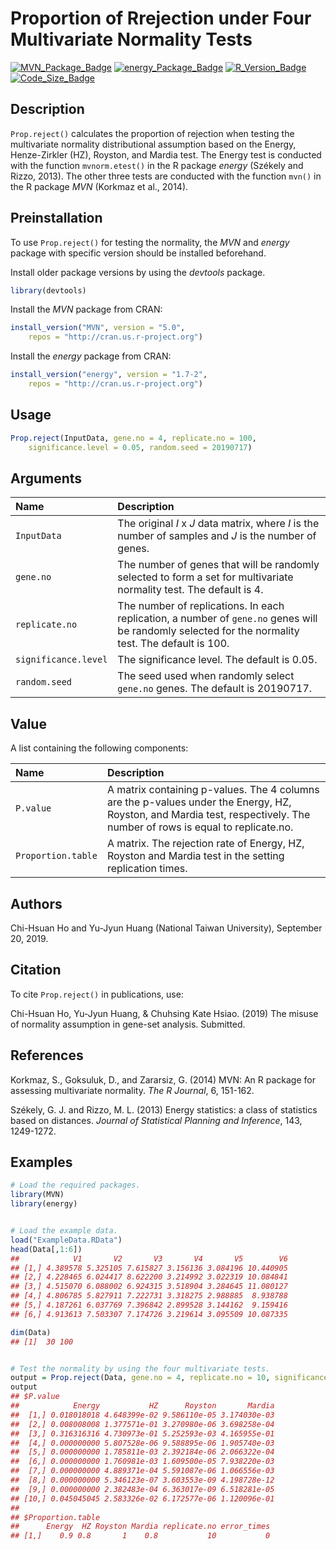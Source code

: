 # Proportion of Rrejection under Four Multivariate Normality Tests

[![MVN_Package_Badge](https://img.shields.io/badge/MVN-5.0-brightgreen.svg)](https://www.rdocumentation.org/packages/MVN/versions/5.1)  [![energy_Package_Badge](https://img.shields.io/badge/energy-1.7--2-brightgreen)](https://www.rdocumentation.org/packages/energy/versions/1.7-2) [![R_Version_Badge](https://img.shields.io/badge/R%20-3.4.3-orange)](https://cran.r-project.org/bin/windows/base/old/3.4.3/) [![Code_Size_Badge](https://img.shields.io/github/languages/code-size/r05849032/NTU_submit.paper.svg)](https://github.com/r05849032/NTU_submit.paper)

## Description
`Prop.reject()` calculates the proportion of rejection when testing the multivariate normality distributional assumption based on the Energy, Henze-Zirkler (HZ), Royston, and Mardia test. The Energy test is conducted with the function `mvnorm.etest()` in the R package *energy* (Székely and Rizzo, 2013). The other three tests are conducted with the function `mvn()` in the R package *MVN* (Korkmaz et al., 2014). 

## Preinstallation
To use `Prop.reject()` for testing the normality, the *MVN* and *energy* package with specific version should be installed beforehand.

Install older package versions by using the *devtools* package.
```r
library(devtools)
```
Install the *MVN* package from CRAN:
```r
install_version("MVN", version = "5.0", 
    repos = "http://cran.us.r-project.org")
```
Install the *energy* package from CRAN:
```r
install_version("energy", version = "1.7-2", 
    repos = "http://cran.us.r-project.org")
```

## Usage
```r
Prop.reject(InputData, gene.no = 4, replicate.no = 100, 
    significance.level = 0.05, random.seed = 20190717) 
```

## Arguments
| Name      | Description |
| :-------- | :---------- |
| `InputData` | The original *I* x *J* data matrix, where *I* is the number of samples and *J* is the number of genes. |
| `gene.no` | The number of genes that will be randomly selected to form a set  for multivariate normality test. The default is 4. |
| `replicate.no` | The number of replications. In each replication, a number of  `gene.no` genes will be randomly selected for the normality test. The default is 100. |
| `significance.level` | The significance level. The default is 0.05. |
| `random.seed` | The seed used when randomly select `gene.no` genes. The default  is 20190717. |


## Value
A list containing the following components:

| Name      | Description |
| :-------- | :---------- |
| `P.value` | A matrix containing p-values. The 4 columns are the p-values under the Energy, HZ, Royston, and Mardia test, respectively. The number of rows is equal to replicate.no. |
| `Proportion.table` | A matrix. The rejection rate of Energy, HZ, Royston and Mardia test in the setting replication times. |

## Authors
Chi-Hsuan Ho and Yu-Jyun Huang (National Taiwan University), September 20, 2019.

## Citation
To cite `Prop.reject()` in publications, use: 

Chi-Hsuan Ho, Yu-Jyun Huang, & Chuhsing Kate Hsiao. (2019) The misuse of normality assumption in gene-set analysis. Submitted.

## References
Korkmaz, S., Goksuluk, D., and Zararsiz, G. (2014) MVN: An R package for assessing multivariate normality. *The R Journal*, 6, 151-162. 

Székely, G. J. and Rizzo, M. L. (2013) Energy statistics: a class of statistics based on distances. *Journal of Statistical Planning and Inference*, 143, 1249-1272.

## Examples
```r
# Load the required packages.
library(MVN)
library(energy)


# Load the example data.
load("ExampleData.RData")
head(Data[,1:6])
##            V1       V2       V3       V4       V5        V6
## [1,] 4.389578 5.325105 7.615827 3.156136 3.084196 10.440905
## [2,] 4.228465 6.024417 8.622200 3.214992 3.022319 10.084841
## [3,] 4.515070 6.088002 6.924315 3.518904 3.284645 11.080127
## [4,] 4.806785 5.827911 7.222731 3.318275 2.988885  8.938788
## [5,] 4.187261 6.037769 7.396842 2.899528 3.144162  9.159416
## [6,] 4.913613 7.503307 7.174726 3.219614 3.095509 10.087335

dim(Data)
## [1]  30 100


# Test the normality by using the four multivariate tests.
output = Prop.reject(Data, gene.no = 4, replicate.no = 10, significance.level = 0.05)
output
## $P.value
##            Energy           HZ      Royston       Mardia
##  [1,] 0.018018018 4.648399e-02 9.586110e-05 3.174030e-03
##  [2,] 0.008008008 1.377571e-01 3.270980e-06 3.698258e-04
##  [3,] 0.316316316 4.730973e-01 5.252593e-03 4.165955e-01
##  [4,] 0.000000000 5.807528e-06 9.588895e-06 1.905740e-03
##  [5,] 0.000000000 1.785811e-03 2.392184e-06 2.066322e-04
##  [6,] 0.000000000 1.760981e-03 1.609500e-05 7.938220e-03
##  [7,] 0.000000000 4.889371e-04 5.591087e-06 1.066556e-03
##  [8,] 0.000000000 5.346123e-07 3.603553e-09 4.198728e-12
##  [9,] 0.000000000 2.382483e-04 6.363017e-09 6.518281e-05
## [10,] 0.045045045 2.583326e-02 6.172577e-06 1.120096e-01
## 
## $Proportion.table
##      Energy  HZ Royston Mardia replicate.no error_times
## [1,]    0.9 0.8       1    0.8           10           0

```
